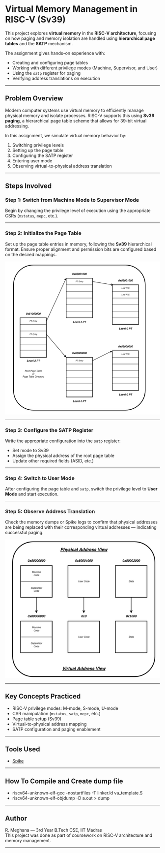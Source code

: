 #  Virtual Memory Management in RISC-V (Sv39)

This project explores **virtual memory** in the **RISC-V architecture**, focusing on how paging and memory isolation are handled using **hierarchical page tables** and the **SATP** mechanism.

The assignment gives hands-on experience with:
- Creating and configuring page tables
- Working with different privilege modes (Machine, Supervisor, and User)
- Using the `satp` register for paging
- Verifying address translations on execution

---

##  Problem Overview

Modern computer systems use virtual memory to efficiently manage physical memory and isolate processes. RISC-V supports this using **Sv39 paging**, a hierarchical page table scheme that allows for 39-bit virtual addressing.

In this assignment, we simulate virtual memory behavior by:

1. Switching privilege levels
2. Setting up the page table
3. Configuring the SATP register
4. Entering user mode
5. Observing virtual-to-physical address translation

---

##  Steps Involved

###  Step 1: Switch from Machine Mode to Supervisor Mode

Begin by changing the privilege level of execution using the appropriate CSRs (`mstatus`, `mepc`, etc.).

---

###  Step 2: Initialize the Page Table

Set up the page table entries in memory, following the **Sv39** hierarchical format. Ensure proper alignment and permission bits are configured based on the desired mappings.


![Page Table Structure - Sv39](page_table_structure.png)

---

###  Step 3: Configure the SATP Register

Write the appropriate configuration into the `satp` register:
- Set mode to Sv39
- Assign the physical address of the root page table
- Update other required fields (ASID, etc.)

---

###  Step 4: Switch to User Mode

After configuring the page table and `satp`, switch the privilege level to **User Mode** and start execution.

---

###  Step 5: Observe Address Translation

Check the memory dumps or Spike logs to confirm that physical addresses are being replaced with their corresponding virtual addresses — indicating successful paging.


![Address Translation Output](physical_address_view.png)

---

##  Key Concepts Practiced

- RISC-V privilege modes: M-mode, S-mode, U-mode
- CSR manipulation (`mstatus`, `satp`, `mepc`, etc.)
- Page table setup (Sv39)
- Virtual-to-physical address mapping
- SATP configuration and paging enablement

---

##  Tools Used

- [Spike](https://github.com/riscv-software-src/riscv-isa-sim)

---
## How To Compile and Create dump file

- riscv64-unknown-elf-gcc -nostartfiles -T linker.ld va_template.S
- riscv64-unknown-elf-objdump -D a.out > dump
 
---

##  Author

R. Meghana — 3rd Year B.Tech CSE, IIT Madras  
This project was done as part of coursework on RISC-V architecture and memory management.

---

